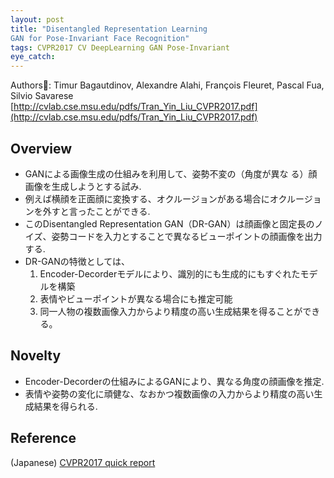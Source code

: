 ```yaml
---
layout: post
title: "Disentangled Representation Learning 
GAN for Pose-Invariant Face Recognition"
tags: CVPR2017 CV DeepLearning GAN Pose-Invariant
eye_catch: 
---
```


Authors:  Timur Bagautdinov, Alexandre Alahi, François Fleuret, Pascal Fua, Silvio Savarese   
[http://cvlab.cse.msu.edu/pdfs/Tran_Yin_Liu_CVPR2017.pdf](http://cvlab.cse.msu.edu/pdfs/Tran_Yin_Liu_CVPR2017.pdf)  

<!--more-->

## Overview
- GANによる画像⽣成の仕組みを利⽤して、姿勢不変の（⾓度が異な
る）顔画像を⽣成しようとする試み.
- 例えば横顔を正⾯顔に変換する、オクルージョンがある場合にオクルージョンを外すと⾔ったことができる.
- このDisentangled Representation GAN（DR-GAN）は顔画像と固定⻑のノイズ、姿勢コードを⼊⼒とすることで異なるビューポイントの顔画像を出⼒する.
- DR-GANの特徴としては、
    1. Encoder-Decorderモデルにより、識別的にも⽣成的にもすぐれたモデルを構築
    2. 表情やビューポイントが異なる場合にも推定可能
    3. 同⼀⼈物の複数画像⼊⼒からより精度の⾼い⽣成結果を得ることができる。

## Novelty
- Encoder-Decorderの仕組みによるGANにより、異なる⾓度の顔画像を推定.
- 表情や姿勢の変化に頑健な、なおかつ複数画像の⼊⼒からより精度の⾼い⽣成結果を得られる.

## Reference
(Japanese) [CVPR2017 quick report](http://sssslide.com/www.slideshare.net/cvpaperchallenge/cvpr-2017-78294211)

